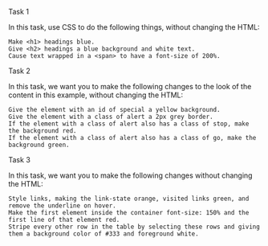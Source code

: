 Task 1

In this task, use CSS to do the following things, without changing the HTML:

    Make <h1> headings blue.
    Give <h2> headings a blue background and white text.
    Cause text wrapped in a <span> to have a font-size of 200%.

Task 2

In this task, we want you to make the following changes to the look of the content in this example, without changing the HTML:

    Give the element with an id of special a yellow background.
    Give the element with a class of alert a 2px grey border.
    If the element with a class of alert also has a class of stop, make the background red.
    If the element with a class of alert also has a class of go, make the background green.

Task 3

In this task, we want you to make the following changes without changing the HTML:

    Style links, making the link-state orange, visited links green, and remove the underline on hover.
    Make the first element inside the container font-size: 150% and the first line of that element red.
    Stripe every other row in the table by selecting these rows and giving them a background color of #333 and foreground white.
